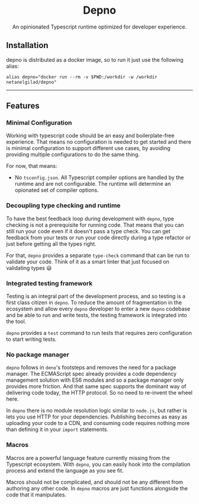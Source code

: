 <div align="center">
<h1>Depno</h1>

<p>An opinionated Typescript runtime optimized for developer experience.</p>
</div>

## Installation

depno is distributed as a docker image, so to run it just use the following alias:

```
alias depno="docker run --rm -v $PWD:/workdir -w /workdir netanelgilad/depno"
```

<hr />

## Features

### Minimal Configuration

Working with typescript code should be an easy and boilerplate-free experience. That means no configuration is needed to get started and there is minimal configuration to support different use cases, by avoiding providing multiple configurations to do the same thing.

For now, that means:

- No `tsconfig.json`. All Typescript compiler options are handled by the runtime and are not configurable. The runtime will determine an opionated set of compiler options.

### Decoupling type checking and runtime

To have the best feedback loop during development with `depno`, type checking is not a prerequisite for running code. That means that you can still run your code even if it doesn't pass a type check. You can get feedback from your tests or run your code directly during a type refactor or just before getting all the types right.

For that, `depno` provides a separate `type-check` command that can be run to validate your code. Think of it as a smart linter that just focused on validating types :smiley:

### Integrated testing framework

Testing is an integral part of the development process, and so testing is a first class citizen in `depno`. To reduce the amount of fragmentation in the ecosystem and allow every `depno` developer to enter a new `depno` codebase and be able to run and write tests, the testing framework is integrated into the tool.

`depno` provides a `test` command to run tests that requires zero configuration to start writing tests.

### No package manager

`depno` follows in `deno`'s footsteps and removes the need for a package manager. The ECMAScript spec already provides a code dependency management solution with ES6 modules and so a package manager only provides more friction. And that same spec supports the dominant way of delivering code today, the HTTP protocol. So no need to re-invent the wheel here.

In `depno` there is no module resolution logic similar to `node.js`, but rather is lets you use HTTP for your dependencies. Publishing becomes as easy as uploading your code to a CDN, and consuming code requires nothing more than defining it in your `import` statements.

### Macros

Macros are a powerful language feature currently missing from the Typescript ecosystem. With `depno`, you can easily hook into the compilation process and extend the language as you see fit.

Macros should not be complicated, and should not be any different from authoring any other code. In `depno` macros are just functions alongside the code that it manipulates.
